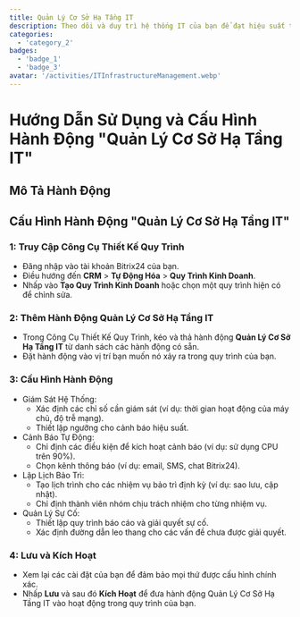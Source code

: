 ```yaml
---
title: Quản Lý Cơ Sở Hạ Tầng IT
description: Theo dõi và duy trì hệ thống IT của bạn để đạt hiệu suất tối ưu.
categories: 
  - 'category_2'
badges: 
  - 'badge_1'
  - 'badge_3'
avatar: '/activities/ITInfrastructureManagement.webp'
---
```

# Hướng Dẫn Sử Dụng và Cấu Hình Hành Động "Quản Lý Cơ Sở Hạ Tầng IT"

## Mô Tả Hành Động

## **Cấu Hình Hành Động "Quản Lý Cơ Sở Hạ Tầng IT"**

### 1: Truy Cập Công Cụ Thiết Kế Quy Trình
- Đăng nhập vào tài khoản Bitrix24 của bạn.
- Điều hướng đến **CRM** > **Tự Động Hóa** > **Quy Trình Kinh Doanh**.
- Nhấp vào **Tạo Quy Trình Kinh Doanh** hoặc chọn một quy trình hiện có để chỉnh sửa.

### 2: Thêm Hành Động Quản Lý Cơ Sở Hạ Tầng IT
- Trong Công Cụ Thiết Kế Quy Trình, kéo và thả hành động **Quản Lý Cơ Sở Hạ Tầng IT** từ danh sách các hành động có sẵn.
- Đặt hành động vào vị trí bạn muốn nó xảy ra trong quy trình của bạn.

### 3: Cấu Hình Hành Động
- Giám Sát Hệ Thống:
  - Xác định các chỉ số cần giám sát (ví dụ: thời gian hoạt động của máy chủ, độ trễ mạng).
  - Thiết lập ngưỡng cho cảnh báo hiệu suất.
- Cảnh Báo Tự Động:
  - Chỉ định các điều kiện để kích hoạt cảnh báo (ví dụ: sử dụng CPU trên 90%).
  - Chọn kênh thông báo (ví dụ: email, SMS, chat Bitrix24).
- Lập Lịch Bảo Trì:
  - Tạo lịch trình cho các nhiệm vụ bảo trì định kỳ (ví dụ: sao lưu, cập nhật).
  - Chỉ định thành viên nhóm chịu trách nhiệm cho từng nhiệm vụ.
- Quản Lý Sự Cố:
  - Thiết lập quy trình báo cáo và giải quyết sự cố.
  - Xác định đường dẫn leo thang cho các vấn đề chưa được giải quyết.

### 4: Lưu và Kích Hoạt
- Xem lại các cài đặt của bạn để đảm bảo mọi thứ được cấu hình chính xác.
- Nhấp **Lưu** và sau đó **Kích Hoạt** để đưa hành động Quản Lý Cơ Sở Hạ Tầng IT vào hoạt động trong quy trình của bạn.